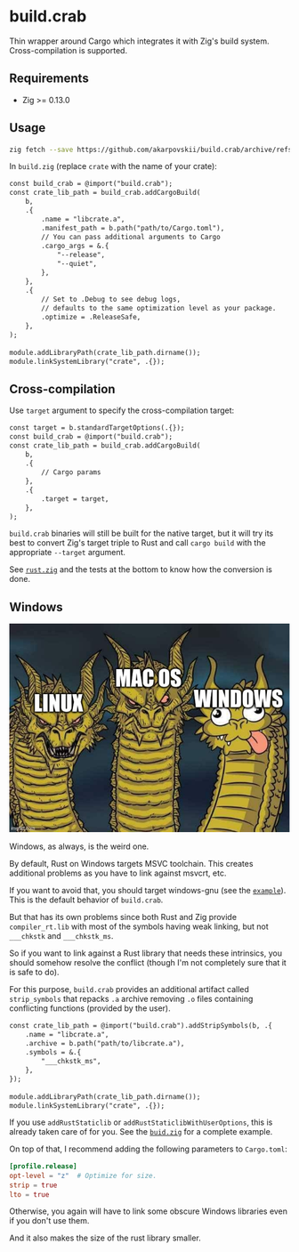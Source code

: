 # build.crab

Thin wrapper around Cargo which integrates it with Zig's build system. <br>
Cross-compilation is supported.

## Requirements

* Zig >= 0.13.0

## Usage

```sh
zig fetch --save https://github.com/akarpovskii/build.crab/archive/refs/tags/v0.1.5.tar.gz
```

In `build.zig` (replace `crate` with the name of your crate):
```zig
const build_crab = @import("build.crab");
const crate_lib_path = build_crab.addCargoBuild(
    b,
    .{
        .name = "libcrate.a",
        .manifest_path = b.path("path/to/Cargo.toml"),
        // You can pass additional arguments to Cargo
        .cargo_args = &.{
            "--release",
            "--quiet",
        },
    },
    .{
        // Set to .Debug to see debug logs,
        // defaults to the same optimization level as your package.
        .optimize = .ReleaseSafe,
    },
);

module.addLibraryPath(crate_lib_path.dirname());
module.linkSystemLibrary("crate", .{});
```

## Cross-compilation

Use `target` argument to specify the cross-compilation target:

```zig
const target = b.standardTargetOptions(.{});
const build_crab = @import("build.crab");
const crate_lib_path = build_crab.addCargoBuild(
    b,
    .{
        // Cargo params
    },
    .{
        .target = target,
    },
);
```

`build.crab` binaries will still be built for the native target, but it will try its best to convert Zig's target triple to Rust and call `cargo build` with the appropriate `--target` argument.

See [`rust.zig`](src/rust.zig) and the tests at the bottom to know how the conversion is done.

## Windows

![Hydra meme with Windows as the weird head!](./images/windows%20is%20the%20weird%20one.jpeg)

Windows, as always, is the weird one.

By default, Rust on Windows targets MSVC toolchain. This creates additional problems as you have to link against msvcrt, etc.

If you want to avoid that, you should target windows-gnu (see the [`example`](./example/build.zig)). This is the default behavior of `build.crab`.

But that has its own problems since both Rust and Zig provide `compiler_rt.lib` with most of the symbols having weak linking, but not `___chkstk` and `___chkstk_ms`.

So if you want to link against a Rust library that needs these intrinsics, you should somehow resolve the conflict (though I'm not completely sure that it is safe to do).

For this purpose, `build.crab` provides an additional artifact called `strip_symbols` that repacks `.a` archive removing `.o` files containing conflicting functions (provided by the user).

```zig
const crate_lib_path = @import("build.crab").addStripSymbols(b, .{
    .name = "libcrate.a",
    .archive = b.path("path/to/libcrate.a"),
    .symbols = &.{
        "___chkstk_ms",
    },
});

module.addLibraryPath(crate_lib_path.dirname());
module.linkSystemLibrary("crate", .{});
```

If you use `addRustStaticlib` or `addRustStaticlibWithUserOptions`, this is already taken care of for you. See the [`buid.zig`](./example/build.zig) for a complete example.

On top of that, I recommend adding the following parameters to `Cargo.toml`:

```toml
[profile.release]
opt-level = "z"  # Optimize for size.
strip = true
lto = true
```

Otherwise, you again will have to link some obscure Windows libraries even if you don't use them.

And it also makes the size of the rust library smaller.
